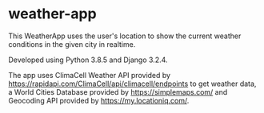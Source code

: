 # weather-app
This WeatherApp uses the user's location to show the current weather conditions in the given city in realtime.

Developed using Python 3.8.5 and Django 3.2.4.  

The app uses ClimaCell Weather API provided by https://rapidapi.com/ClimaCell/api/climacell/endpoints to get weather data, a World Cities Database provided by https://simplemaps.com/ and Geocoding API provided by https://my.locationiq.com/.
